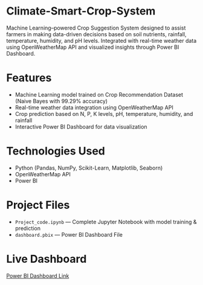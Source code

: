 # Climate-Smart-Crop-System
Machine Learning–powered Crop Suggestion System designed to assist farmers in making data-driven decisions based on soil nutrients, rainfall, temperature, humidity, and pH levels.  Integrated with real-time weather data using OpenWeatherMap API and visualized insights through Power BI Dashboard.
# Features  
- Machine Learning model trained on Crop Recommendation Dataset (Naive Bayes with 99.29% accuracy)  
- Real-time weather data integration using OpenWeatherMap API  
- Crop prediction based on N, P, K levels, pH, temperature, humidity, and rainfall  
- Interactive Power BI Dashboard for data visualization  

# Technologies Used  
- Python (Pandas, NumPy, Scikit-Learn, Matplotlib, Seaborn)  
- OpenWeatherMap API  
- Power BI

# Project Files  
- `Project_code.ipynb` — Complete Jupyter Notebook with model training & prediction  
- `dashboard.pbix` — Power BI Dashboard File  
# Live Dashboard  
[Power BI Dashboard Link](https://app.powerbi.com/links/G6aIbDTMcT?ctid=85be5359-6429-4ebe-aee8-d07c39bf2dca&pbi_source=linkShare)  
